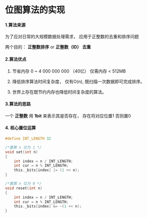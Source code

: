 # 位图算法的实现

#### 1.算法来源

   为了应对日常的大规模数据处理需求， 应用于正整数的去重和排序问题
   
   两个目的： **正整数排序** or **正整数（ID） 去重**
   
   
#### 2.算法优点
 
   1. 节省内存 0 ~ 4 000 000 000 （40亿） 仅需内存 < 512MB
   
   2. 降低排序算法时间复杂度， 仅有O(n), 既扫描一次数据即可完成排序。
   
   3. 世界上存在既节约内存也降低时间复杂度的算法。

#### 3.算法的思路

   一个 **正整数** 用 **1bit** 来表示其是否存在， 存在将对应位置1 否则置0
   
#### 4. 核心置位运算

```c
#define INT_LENGTH 32

/*置第 n 位为 1 */
void set(int n)
{
    int index = n / INT_LENGTH;
    int cur = n % INT_LENGTH;
    this._bits[index] |= (1 << n);
}

/*置第 n 位为 0 */
void reset(int n)
{
    int index = n / INT_LENGTH;
    int cur = n % INT_LENGTH;
    this._bits[index] &= ~(1 << n);
}
```
